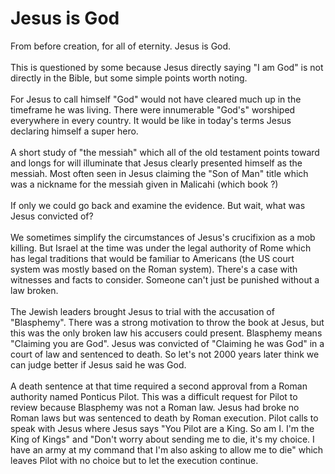 # Jesus is God
<Nav></Nav>

From before creation, for all of eternity. Jesus is God.
<br><br>
This is questioned by some because Jesus directly saying "I am God" is not directly in the Bible, but some simple points worth noting.
<br><br>
For Jesus to call himself "God" would not have cleared much up in the timeframe he was living. There were innumerable "God's" worshiped everywhere in every country. It would be like in today's terms Jesus declaring himself a super hero.
<br><br>
A short study of "the messiah" which all of the old testament points toward and longs for will illuminate that Jesus clearly presented himself as the messiah. Most often seen in Jesus claiming the "Son of Man" title which was a nickname for the messiah given in Malicahi (which book ?)
<br><br>
If only we could go back and examine the evidence. But wait, <RoughNotation isShow type="underline">what was Jesus convicted of?</RoughNotation>
<br><br>
We sometimes simplify the circumstances of Jesus's crucifixion as a mob killing. But Israel at the time was under the legal authority of Rome which has legal traditions that would be familiar to Americans (the US court system was mostly based on the Roman system). There's a case with witnesses and facts to consider. Someone can't just be punished without a law broken.
<br><br>
The Jewish leaders brought Jesus to trial with the accusation of "Blasphemy". There was a strong motivation to throw the book at Jesus, but this was the only broken law his accusers could present. Blasphemy means "Claiming you are God". Jesus was convicted of "Claiming he was God" in a court of law and sentenced to death. So let's not 2000 years later think we can judge better if Jesus said he was God.
<br><br>
A death sentence at that time required a second approval from a Roman authority named Ponticus Pilot. This was a difficult request for Pilot to review because Blasphemy was not a Roman law. Jesus had broke no Roman laws but was sentenced to death by Roman execution. Pilot calls to speak with Jesus where Jesus says "You Pilot are a King. So am I. I'm the King of Kings" and "Don't worry about sending me to die, it's my choice. I have an army at my command that I'm also asking to allow me to die" which leaves Pilot with no choice but to let the execution continue.